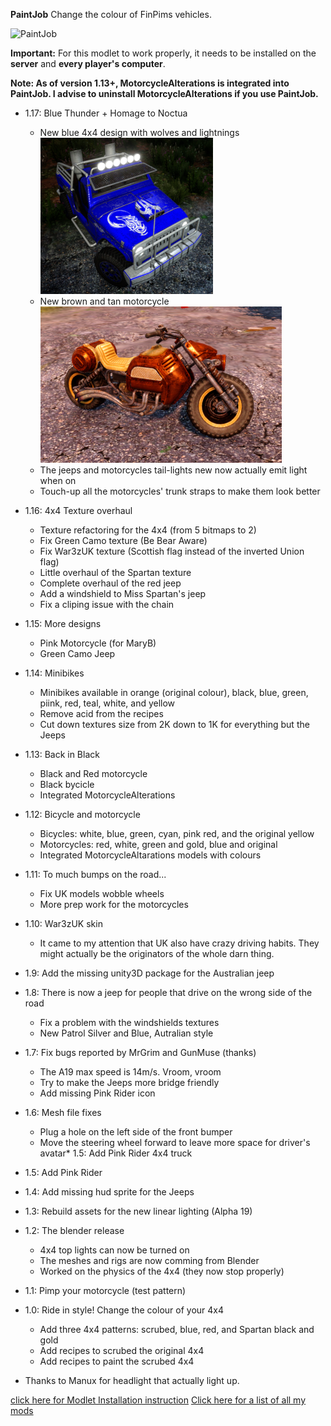 **PaintJob** Change the colour of FinPims vehicles.

![PaintJob](https://raw.githubusercontent.com/Laotseu/7dtdMods/PaintJob_v1.16/PaintJob/PaintJob.png)

**Important:** For this modlet to work properly, it needs to be installed on the **server** and **every player's computer**.

**Note: As of version 1.13+, MotorcycleAlterations is integrated into PaintJob. I advise to uninstall MotorcycleAlterations if you use PaintJob.**

* 1.17: Blue Thunder + Homage to Noctua
	- New blue 4x4 design with wolves and lightnings
	![Blue Thunder](https://raw.githubusercontent.com/Laotseu/7dtdMods/master/PaintJob/New%20blue%20jeep%20design.png)
	- New brown and tan motorcycle
	![Noctua Motorcycle](https://raw.githubusercontent.com/Laotseu/7dtdMods/master/PaintJob/Homage%20to%20Noctua%20Motorcycle.png)
	- The jeeps and motorcycles tail-lights new now actually emit light when on
	- Touch-up all the motorcycles' trunk straps to make them look better
* 1.16: 4x4 Texture overhaul
	- Texture refactoring for the 4x4 (from 5 bitmaps to 2)
	- Fix Green Camo texture (Be Bear Aware)
	- Fix War3zUK texture (Scottish flag instead of the inverted Union flag)
	- Little overhaul of the Spartan texture
	- Complete overhaul of the red jeep
	- Add a windshield to Miss Spartan's jeep
	- Fix a cliping issue with the chain
* 1.15: More designs
	- Pink Motorcycle (for MaryB)
	- Green Camo Jeep
* 1.14: Minibikes
	- Minibikes available in orange (original colour), black, blue, green, piink, red, teal, white, and yellow
	- Remove acid from the recipes
	- Cut down textures size from 2K down to 1K for everything but the Jeeps
* 1.13: Back in Black
	- Black and Red motorcycle
	- Black bycicle	
	- Integrated MotorcycleAlterations
* 1.12: Bicycle and motorcycle
	- Bicycles: white, blue, green, cyan, pink red, and the original yellow
	- Motorcycles: red, white, green and gold, blue and original
	- Integrated MotorcycleAltarations models with colours
* 1.11: To much bumps on the road...
	- Fix UK models wobble wheels
	- More prep work for the motorcycles
* 1.10: War3zUK skin
	- It came to my attention that UK also have crazy driving habits. They might actually be the originators of 
	  the whole darn thing.
* 1.9: Add the missing unity3D package for the Australian jeep
* 1.8: There is now a jeep for people that drive on the wrong side of the road
	- Fix a problem with the windshields textures
	- New Patrol Silver and Blue, Autralian style
* 1.7: Fix bugs reported by MrGrim and GunMuse (thanks)
	- The A19 max speed is 14m/s. Vroom, vroom 
	- Try to make the Jeeps more bridge friendly
	- Add missing Pink Rider icon
* 1.6: Mesh file fixes
	- Plug a hole on the left side of the front bumper
	- Move the steering wheel forward to leave more space for driver's avatar* 1.5: Add Pink Rider 4x4 truck
* 1.5: Add Pink Rider
* 1.4: Add missing hud sprite for the Jeeps
* 1.3: Rebuild assets for the new linear lighting (Alpha 19)
* 1.2: The blender release 
	- 4x4 top lights can now be turned on
	- The meshes and rigs are now comming from Blender
	- Worked on the physics of the 4x4 (they now stop properly)
* 1.1: Pimp your motorcycle (test pattern)
* 1.0: Ride in style! Change the colour of your 4x4
	- Add three 4x4 patterns: scrubed, blue, red, and Spartan black and gold
	- Add recipes to scrubed the original 4x4
	- Add recipes to paint the scrubed 4x4	

* Thanks to Manux for headlight that actually light up.

[click here for Modlet Installation instruction](https://github.com/Laotseu/7dtdMods/blob/master/Modlet%20Installation.md)
[Click here for a list of all my mods](https://github.com/Laotseu/7dtdMods/blob/master/README.md)
